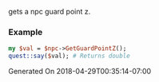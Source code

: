 gets a npc guard point z.
### Example

```perl
my $val = $npc->GetGuardPointZ();
quest::say($val); # Returns double
```


Generated On 2018-04-29T00:35:14-07:00